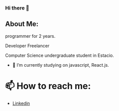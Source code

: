 ### Hi there 👋

## About Me:
programmer for 2 years.

Developer Freelancer

Computer Science undergraduate student in Estacio.

- 🔭 I’m currently studying on javascript, React.js.


# 📫 How to reach me:
- [Linkedin](https://www.linkedin.com/in/luizfernandofp)
